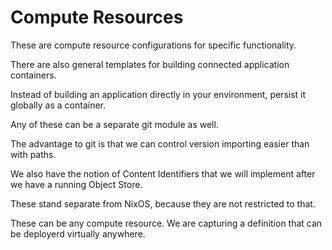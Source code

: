 # Compute Resources
These are compute resource configurations for specific functionality.

There are also general templates for building connected application containers.

Instead of building an application directly in your environment, persist it globally as a container.

Any of these can be a separate git module as well.

The advantage to git is that we can control version importing easier than with paths.

We also have the notion of Content Identifiers that we will implement after we have a running Object Store.

These stand separate from NixOS, because they are not restricted to that.

These can be any compute resource. We are capturing a definition that can be deployerd virtually anywhere.